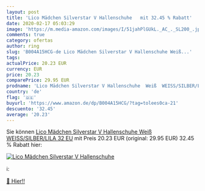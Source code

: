 ```yaml
---
layout: post
title: 'Lico Mädchen Silverstar V Hallenschuhe   mit 32.45 % Rabatt'
date: 2020-02-17 05:03:29
image: 'https://m.media-amazon.com/images/I/51jahPlGUkL._AC_._SL200_.jpg'
comments: true
category: ofertas
author: ring
slug: 'B004A15HCG-de Lico Mädchen Silverstar V Hallenschuhe Weiß...'
tags: 
actualPrice: 20.23 EUR
currency: EUR
price: 20.23
comparePrice: 29.95 EUR
prodname: 'Lico Mädchen Silverstar V Hallenschuhe  Weiß  WEISS/SILBER/LILA   32 EU'
country: 'de'
flag: '🇩🇪'
buyurl: 'https://www.amazon.de/dp/B004A15HCG/?tag=tolees0ca-21'
descuento: '32.45'
average: '20.23'
---
```


Sie können [Lico Mädchen Silverstar V Hallenschuhe  Weiß  WEISS/SILBER/LILA   32 EU](https://www.amazon.de/dp/B004A15HCG/?tag=tolees0ca-21) mit Preis 20.23 EUR (original: 29.95 EUR) 32.45 % Rabatt hier:

[![Lico Mädchen Silverstar V Hallenschuhe  ](https://m.media-amazon.com/images/I/51jahPlGUkL._AC_._SL200_.jpg)](https://www.amazon.de/dp/B004A15HCG/?tag=tolees0ca-21)

ℹ️:


[🛒 Hier!!](https://www.amazon.de/dp/B004A15HCG/?tag=tolees0ca-21)
